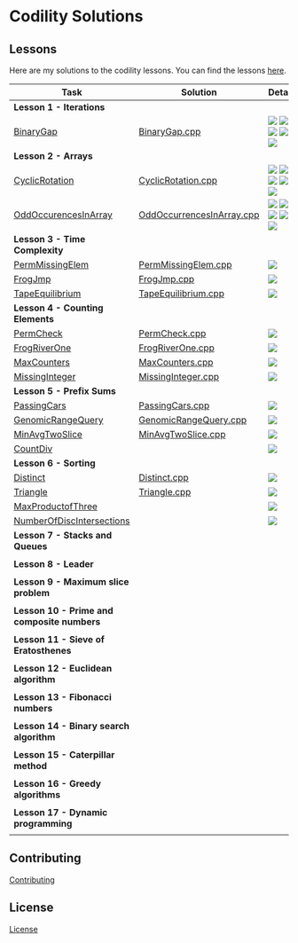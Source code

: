 # Codility Solutions

## Lessons

Here are my solutions to the codility lessons.  You can find the lessons [here](https://app.codility.com/programmers/lessons/1-iterations/).

| Task | Solution | Details  |  
| ---- | -------- | ------- |
| **Lesson 1 - Iterations**| |
|[BinaryGap](https://app.codility.com/programmers/lessons/1-iterations/binary_gap/) | [BinaryGap.cpp](Lesson%2001%20-%20Iterations/BinaryGap.cpp) | ![](https://img.shields.io/badge/difficulty-painless-81c1e1.svg) ![](https://img.shields.io/badge/task%20score-100%25-green.svg) ![](https://img.shields.io/badge/correctness-100%25-green.svg) ![](https://img.shields.io/badge/performance-N%2FA-lightgrey.svg) ![](https://img.shields.io/badge/time%20complexity-N%2FA-lightgrey.svg) |
| **Lesson 2 - Arrays**| | | | | | |
| [CyclicRotation](https://app.codility.com/programmers/lessons/2-arrays/cyclic_rotation/) | [CyclicRotation.cpp](Lesson%2002%20-%20Arrays/CyclicRotation.cpp) | ![](https://img.shields.io/badge/difficulty-painless-81c1e1.svg) ![](https://img.shields.io/badge/task%20score-100%25-green.svg) ![](https://img.shields.io/badge/correctness-100%25-green.svg) ![](https://img.shields.io/badge/performance-N%2FA-lightgrey.svg) ![](https://img.shields.io/badge/time%20complexity-N%2FA-lightgrey.svg) |
| [OddOccurencesInArray](https://app.codility.com/programmers/lessons/2-arrays/odd_occurrences_in_array/) |  [OddOccurrencesInArray.cpp](Lesson%2002%20-%20Arrays/OddOccurrencesInArray.cpp) | ![](https://img.shields.io/badge/difficulty-painless-81c1e1.svg) ![](https://img.shields.io/badge/task%20score-100%25-green.svg) ![](https://img.shields.io/badge/correctness-100%25-green.svg) ![](https://img.shields.io/badge/performance-100%25-green.svg) ![](https://img.shields.io/badge/time%20complexity-O%28N%29%20or%20O%28N%2Alog%28N%29%29-lightgrey.svg) |
| **Lesson 3 - Time Complexity** | | | | | | |
|[PermMissingElem](https://app.codility.com/programmers/lessons/3-time_complexity/perm_missing_elem/) | [PermMissingElem.cpp](Lesson%2003%20-%20Time%20Complexity/PermMissingElem.cpp) | ![](https://img.shields.io/badge/✓-painless-81c1e1.svg) | 100% | 100% | 100% | O(N) or O(N*log(N)) |
|[FrogJmp](https://app.codility.com/programmers/lessons/3-time_complexity/frog_jmp/) | [FrogJmp.cpp](Lesson%2003%20-%20Time%20Complexity/FrogJmp.cpp) | ![](https://img.shields.io/badge/✓-painless-81c1e1.svg) | 100% | 100% | 100% | O(1) |
|[TapeEquilibrium](https://app.codility.com/programmers/lessons/3-time_complexity/tape_equilibrium/) | [TapeEquilibrium.cpp](Lesson%2003%20-%20Time%20Complexity/TapeEquilibrium.cpp) | ![](https://img.shields.io/badge/✓-painless-81c1e1.svg) | 100% | 100% | 100% | O(N) |
| **Lesson 4 - Counting Elements**| | | | | | |
| [PermCheck](https://app.codility.com/programmers/lessons/4-counting_elements/perm_check/) | [PermCheck.cpp](Lesson%2004%20-%20Counting%20Elements/PermCheck.cpp) | ![](https://img.shields.io/badge/✓-painless-81c1e1.svg) | 100% | 100% | 100% | O(N) or O(N*log(N)) |
| [FrogRiverOne](https://app.codility.com/programmers/lessons/4-counting_elements/frog_river_one/) | [FrogRiverOne.cpp](Lesson%2004%20-%20Counting%20Elements/FrogRiverOne.cpp) | ![](https://img.shields.io/badge/✓-painless-81c1e1.svg) | 100% | 100% | 100% | O(N) |
| [MaxCounters](https://app.codility.com/programmers/lessons/4-counting_elements/max_counters/) | [MaxCounters.cpp](Lesson%2004%20-%20Counting%20Elements/MaxCounters.cpp) | ![](https://img.shields.io/badge/✓-respectable-61c0c5.svg) | 100% | 100% | 100% | O(N+M) |
| [MissingInteger](https://app.codility.com/programmers/lessons/4-counting_elements/missing_integer/) | [MissingInteger.cpp](Lesson%2004%20-%20Counting%20Elements/MissingInteger.cpp) | ![](https://img.shields.io/badge/✓-respectable-61c0c5.svg) | 100% | 100% | 100% | O(N) or O(N*log(N)) |
| **Lesson 5 - Prefix Sums** | | | | | | |
| [PassingCars](https://app.codility.com/programmers/lessons/5-prefix_sums/passing_cars/) | [PassingCars.cpp](Lesson%2005%20-%20Prefix%20Sums/PassingCars.cpp) | ![](https://img.shields.io/badge/✓-painless-81c1e1.svg) | 100% | 100% | 100% | O(N) |
| [GenomicRangeQuery](https://app.codility.com/programmers/lessons/5-prefix_sums/genomic_range_query/) | [GenomicRangeQuery.cpp]((Lesson%2005%20-%20Prefix%20Sums/GenomicRangeQuery.cpp)) | ![](https://img.shields.io/badge/✓-respectable-61c0c5.svg) | 100% | 100% | 100% | O(N+M) |
| [MinAvgTwoSlice](https://app.codility.com/programmers/lessons/5-prefix_sums/min_avg_two_slice/) | [MinAvgTwoSlice.cpp](Lesson%2005%20-%20Prefix%20Sums/MinAvgTwoSlice.cpp) | ![](https://img.shields.io/badge/X-respectable-61c0c5.svg) | 60% | 100% | 20% | O(N<sup>2</sup>) |
| [CountDiv](https://app.codility.com/programmers/lessons/5-prefix_sums/count_div/) | []() | ![](https://img.shields.io/badge/_-respectable-61c0c5.svg) | - | - | - | - |
| **Lesson 6 - Sorting** | | | | | | |
| [Distinct](https://app.codility.com/programmers/lessons/6-sorting/distinct/) | [Distinct.cpp](Lesson%2006%20-%20Sorting/Distinct.cpp) | ![](https://img.shields.io/badge/✓-painless-81c1e1.svg) | 100% | 100% | 100% | O(N) or O(N*log(N)) |
| [Triangle](https://app.codility.com/programmers/lessons/6-sorting/triangle/) | [Triangle.cpp](Lesson%2006%20-%20Sorting/Triangle.cpp) | ![](https://img.shields.io/badge/✓-painless-81c1e1.svg) | 100% | 100% | 100% | O(N*log(N)) |
| [MaxProductofThree](https://app.codility.com/programmers/lessons/6-sorting/max_product_of_three/) | []() | ![](https://img.shields.io/badge/_-painless-81c1e1.svg) | - | - | - | - |
| [NumberOfDiscIntersections](https://app.codility.com/programmers/lessons/6-sorting/number_of_disc_intersections/) | []() | ![](https://img.shields.io/badge/_-respectable-61c0c5.svg) | - | - | - | - |
| **Lesson 7 - Stacks and Queues** | | | | | | |
||||||||
| **Lesson 8 - Leader** | | | | | | |
||||||||
| **Lesson 9 - Maximum slice problem** | | | | | | |
||||||||
| **Lesson 10 - Prime and composite numbers** | | | | | | |
||||||||
| **Lesson 11 - Sieve of Eratosthenes** | | | | | | |
||||||||
| **Lesson 12 - Euclidean algorithm** | | | | | | |
||||||||
| **Lesson 13 - Fibonacci numbers** | | | | | | |
||||||||
| **Lesson 14 - Binary search algorithm** | | | | | | |
||||||||
| **Lesson 15 - Caterpillar method** | | | | | | |
||||||||
| **Lesson 16 - Greedy algorithms** | | | | | | |
||||||||
| **Lesson 17 - Dynamic programming** | | | | | | |
||||||||
<!--
| *Lesson Template* | | | | | | |
| []() | []() | - | - | - | - | |

Effortless:  https://img.shields.io/badge/✓-effortless-b1e2f1.svg
Painless:    https://img.shields.io/badge/X-painless-81c1e1.svg
Respectable: https://img.shields.io/badge/_-respectable-61c0c5.svg
Ambitious:   https://img.shields.io/badge/_-ambitious-4fa0a4.svg
-->

## Contributing
[Contributing](CONTRIBUTING.md)

## License
[License](LICENSE.md)

